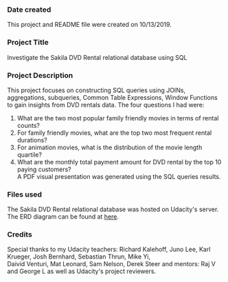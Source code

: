 ### Date created
This project and README file were created on 10/13/2019.

### Project Title
Investigate the Sakila DVD Rental relational database using SQL

### Project Description
This project focuses on constructing SQL queries using JOINs, aggregations, subqueries, Common Table Expressions, Window Functions to gain insights from DVD rentals data. The four questions I had were: <br />
1. What are the two most popular family friendly movies in terms of rental counts? <br />
2. For family friendly movies, what are the top two most frequent rental durations? <br />
3. For animation movies, what is the distribution of the movie length quartile? <br />
4. What are the monthly total payment amount for DVD rental by the top 10 paying customers? <br />
A PDF visual presentation was generated using the SQL queries results.

### Files used
The Sakila DVD Rental relational database was hosted on Udacity's server. <br />
The ERD diagram can be found at [here](https://s3.amazonaws.com/video.udacity-data.com/topher/2018/September/5ba96b12_dvd-rental-erd-2/dvd-rental-erd-2.pdf).

### Credits
Special thanks to my Udacity teachers: Richard Kalehoff, Juno Lee, Karl Krueger, Josh Bernhard, Sebastian Thrun, Mike Yi, <br />
Daivid Venturi, Mat Leonard, Sam Nelson, Derek Steer and mentors: Raj V and George L as well as Udacity's project reviewers.
